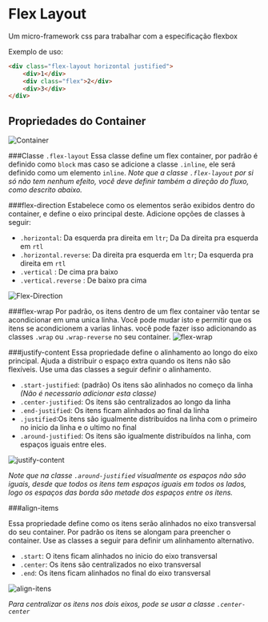 Flex Layout
===========
Um micro-framework css para trabalhar com a especificação flexbox

Exemplo de uso:
```html
<div class="flex-layout horizontal justified">
    <div>1</div>
    <div class="flex">2</div>
    <div>3</div>
</div>
```


Propriedades do Container
-------------------------
![Container](http://css-tricks.com/wp-content/uploads/2014/05/flex-container.svg)

###Classe `.flex-layout`
Essa classe define um flex container, por padrão é definido como `block` mas caso se adicione a classe `.inline`, ele será definido como um elemento `inline`.
*Note que a classe `.flex-layout` por si só não tem nenhum efeito, você deve definir também a direção do fluxo, como descrito abaixo.*

###flex-direction
Estabelece como os elementos serão exibidos dentro do container, e define o eixo principal
deste. Adicione opções de classes à seguir:

* `.horizontal`: Da esquerda pra direita em `ltr`; Da Da direita pra esquerda em `rtl`  
* `.horizontal.reverse`: Da direita pra esquerda em `ltr`; Da esquerda pra direita em `rtl`
* `.vertical` : De cima pra baixo
* `.vertical.reverse` : De baixo pra cima

![Flex-Direction](http://css-tricks.com/wp-content/uploads/2014/05/flex-direction1.svg)


###flex-wrap
Por padrão, os itens dentro de um flex container vão tentar se acondicionar em uma unica linha. Você pode mudar isto e permitir que os itens se acondicionem a varias linhas. você pode fazer isso adicionando as classes `.wrap` ou `.wrap-reverse` no seu container.
![flex-wrap](http://css-tricks.com/wp-content/uploads/2014/05/flex-wrap.svg)

###justify-content
Essa propriedade define o alinhamento ao longo do eixo principal. Ajuda a distribuir o espaço extra quando os itens não são flexíveis. Use uma das classes a seguir definir o alinhamento.

* `.start-justified`: (padrão) Os itens são alinhados no começo da linha *(Não é necessario adicionar esta classe)*
* `.center-justified`: Os itens são centralizados ao longo da linha
* `.end-justified`: Os itens ficam alinhados ao final da linha
* `.justified`:Os itens são igualmente distribuídos na linha com o primeiro no inicio da linha e o ultimo no final
* `.around-justified`: Os itens são igualmente distribuídos na linha, com espaços iguais entre eles.

![justify-content](http://css-tricks.com/wp-content/uploads/2013/04/justify-content.svg)

*Note que na classe `.around-justified` visualmente os espaços não são iguais, desde que todos os itens tem espaços iguais em todos os lados, logo os espaços das borda são metade dos espaços entre os itens.*

###align-items


Essa propriedade define como os itens serão alinhados no eixo transversal do seu container. Por padrão os itens se alongam para preencher o container. Use as classes a seguir para definir um alinhamento alternativo.

* `.start`: O itens ficam alinhados no inicio do eixo transversal
* `.center`: Os itens são centralizados no eixo transversal
* `.end`: Os itens ficam alinhados no final do eixo transversal

![align-itens](http://css-tricks.com/wp-content/uploads/2014/05/align-itens.svg)

*Para centralizar os itens nos dois eixos, pode se usar a classe `.center-center`*

